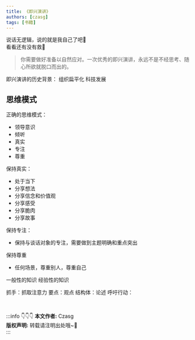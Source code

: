 ```yaml
---
title: 《即兴演讲》
authors: [czasg]
tags: [书籍]
---
```


说话无逻辑，说的就是我自己了吧🤣  
看看还有没有救🧐

<!--truncate-->

> 你需要做好准备以自然应对。一次优秀的即兴演讲，永远不是不经思考、随心所欲就脱口而出的。

即兴演讲的历史背景：
组织扁平化
科技发展


## 思维模式
正确的思维模式：
* 领导意识
* 倾听
* 真实
* 专注
* 尊重

保持真实：
* 处于当下
* 分享想法
* 分享信念和价值观
* 分享感受
* 分享脆肉
* 分享故事

保持专注：
* 保持与谈话对象的专注，需要做到主题明确和重点突出

保持尊重
* 任何场景，尊重别人，尊重自己



一般性的知识
经验性的知识



抓手：抓取注意力
要点：观点
结构体：论述
呼吁行动：

<br/>

:::info 👇👇👇
**本文作者:** Czasg     
**版权声明:** 转载请注明出处哦~👮‍    
:::
